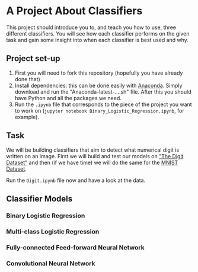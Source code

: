 # A Project About Classifiers
This project should introduce you to, and teach you how to use, three different classifiers.
You will see how each classifier performs on the given task and gain some insight into when each classifier is best used and why.

## Project set-up

1. First you will need to fork this repository (hopefully you have already done that)
2. Install dependencies: this can be done easily with [Anaconda](https://conda.io/docs/user-guide/install/index.html). Simply download and run the "Anaconda-latest-....sh" file. After this you should have Python and all the packages we need.
3. Run the `.ipynb` file that corresponds to the piece of the project you want to work on (`jupyter notebook Binary_Logistic_Regression.ipynb`, for example).

## Task
We will be building classifiers that aim to detect what numerical digit is written on an image.
First we will build and test our models on ["The Digit Dataset"](http://scikit-learn.org/stable/auto_examples/datasets/plot_digits_last_image.html#sphx-glr-auto-examples-datasets-plot-digits-last-image-py) and then (if we have time) we will do the same for the [MNIST Dataset](https://en.wikipedia.org/wiki/MNIST_database#/media/File:MnistExamples.png).

Run the `Digit.ipynb` file now and have a look at the data.

## Classifier Models
### Binary Logistic Regression
### Multi-class Logistic Regression
### Fully-connected Feed-forward Neural Network
### Convolutional Neural Network